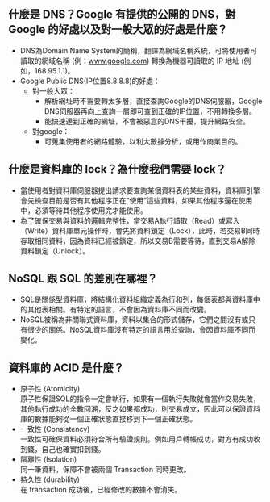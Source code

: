 ## 什麼是 DNS？Google 有提供的公開的 DNS，對 Google 的好處以及對一般大眾的好處是什麼？  
* DNS為Domain Name System的簡稱，翻譯為網域名稱系統，可將使用者可讀取的網域名稱 (例：www.google.com) 轉換為機器可讀取的 IP 地址 (例如，168.95.1.1)。  
* Google Public DNS(IP位置8.8.8.8)的好處：
  * 對一般大眾：  
    * 解析網址時不需要轉太多層，直接查詢Google的DNS伺服器，Google DNS伺服器再向上查詢一層即可查到正確的IP位置，不用轉換多層。  
    * 能快速連到正確的網址，不會被惡意的DNS干擾，提升網路安全。  
  * 對google：  
    * 可蒐集使用者的網路體驗，以利大數據分析，或用作商業目的。


## 什麼是資料庫的 lock？為什麼我們需要 lock？  
* 當使用者對資料庫伺服器提出請求要查詢某個資料表的某些資料，資料庫引擎會先檢查目前是否有其他程序正在”使用”這些資料，如果其他程序還在使用中，必須等待其他程序使用完才能使用。  
* 為了確保交易與資料的邏輯完整性，當交易A執行讀取（Read）或寫入（Write）資料庫單元操作時，會先將資料鎖定（Lock），此時，若交易B同時存取相同資料，因為資料已經被鎖定，所以交易B需要等待，直到交易A解除資料鎖定（Unlock）。


## NoSQL 跟 SQL 的差別在哪裡？  
* SQL是關係型資料庫，將結構化資料組織定義為行和列，每個表都與資料庫中的其他表相關。有特定的語言，不會因為資料庫不同而改變。  
* NoSQL被稱為非關聯式資料庫，資料以集合的形式儲存，它們之間沒有或只有很少的關係。NoSQL資料庫沒有特定的語言用於查詢，會因資料庫不同而變化。  


## 資料庫的 ACID 是什麼？  
* 原子性 (Atomicity)  
  原子性保證SQL的指令一定會執行，如果有一個執行失敗就會當作交易失敗，其他執行成功的全數回溯，反之如果都成功，則交易成立，因此可以保證資料庫的數據能夠從一個正確狀態直接移到下一個正確狀態。  
* 一致性 (Consistency)  
  一致性可確保資料必須符合所有驗證規則。例如用戶轉帳成功，對方有成功收到錢，自己也確實扣到錢。  
* 隔離性 (Isolation)  
  同一筆資料，保障不會被兩個 Transaction 同時更改。  
* 持久性 (durability)  
  在 transaction 成功後，已經修改的數據不會消失。  